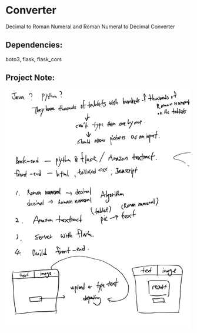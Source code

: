 # Converter
Decimal to Roman Numeral and Roman Numeral to Decimal Converter
## Dependencies:
boto3,
flask,
flask_cors

## Project Note:
![Project Concept Note](ProjectNote.jpg)
